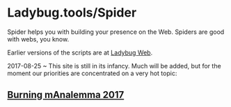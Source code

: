 
# Ladybug.tools/Spider

Spider helps you with building your presence on the Web. Spiders are good with webs, you know.

Earlier versions of the scripts are at [Ladybug Web]( http://www.ladybug.tools/ladybug-web/ ).

2017-08-25 ~ This site is still in its infancy. Much will be added, but for the moment our priorities are concentrated on a very hot topic:

## [Burning mAnalemma 2017]( http://www.ladybug.tools/spider/burning-manalemma-2017/ )
